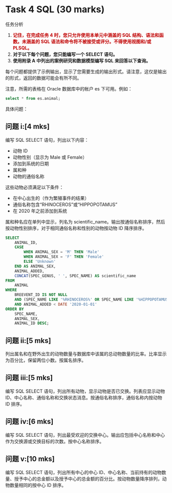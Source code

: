 # Task 4 SQL (30 marks)

任务分析


1. <strong style="color:#c00000;">记住，在完成任务 4 时，您只允许使用本单元中涵盖的 SQL 结构、语法和函数。未涵盖的 SQL 语法和命令将不被接受或评分。不得使用视图和/或 PLSQL。</strong>
2. **对于以下每个问题，您只能编写一个 SELECT 语句。**
3. **使用附录 A 中列出的案例研究和数据模型编写 SQL 来回答以下查询。**

每个问题都提供了示例输出，显示了您需要生成的输出形式。请注意，这仅是输出的形式，返回的数据可能会有所不同。

注意，所需的表格在 Oracle 数据库中的帐户 es 下可用。例如：

```sql
select * from es.animal;
```

具体问题：

## 问题 i:[4 mks]

编写 SQL SELECT 语句，列出以下内容：

- 动物 ID
- 动物性别（显示为 Male 或 Female）
- 添加到系统的日期
- 属和种
- 动物的通俗名称

这些动物必须满足以下条件：
- 在中心出生的（作为繁殖事件的结果）
- 通俗名称包含“RHINOCEROS”或“HIPPOPOTAMUS”
- 在 2020 年之前添加到系统

属和种名应在单列中显示，列名为 scientific_name。输出按通俗名称排序，然后按动物性别排序，对于相同通俗名称和性别的动物按动物 ID 降序排序。

```sql
SELECT 
    ANIMAL_ID, 
    CASE 
        WHEN ANIMAL_SEX = 'M' THEN 'Male' 
        WHEN ANIMAL_SEX = 'F' THEN 'Female' 
        ELSE 'Unknown' 
    END AS ANIMAL_SEX, 
    ANIMAL_ADDED, 
    CONCAT(SPEC_GENUS, ' ', SPEC_NAME) AS scientific_name
FROM 
    ANIMAL
WHERE 
    BREEVENT_ID IS NOT NULL 
    AND (SPEC_NAME LIKE '%RHINOCEROS%' OR SPEC_NAME LIKE '%HIPPOPOTAMUS%')
    AND ANIMAL_ADDED < DATE '2020-01-01'
ORDER BY 
    SPEC_NAME, 
    ANIMAL_SEX, 
    ANIMAL_ID DESC;
```

## 问题 ii:[5 mks]

列出属名和在野外出生的动物数量与数据库中该属的总动物数量的比率。比率显示为百分比，保留两位小数。按属名排序。

## 问题 iii:[5 mks]

编写 SQL SELECT 语句，列出所有动物，显示动物是否已交换。列表应显示动物 ID、中心名称、通俗名称和交换状态消息。按通俗名称排序，通俗名称内按动物 ID 排序。

## 问题 iv:[6 mks]

编写 SQL SELECT 语句，列出最受欢迎的交换中心。输出应包括中心名称和中心作为交换源或交换目标的次数。按中心名称排序。

## 问题 v:[10 mks]

编写 SQL SELECT 语句，列出所有中心的中心 ID、中心名称、当前持有的动物数量、授予中心的总金额以及授予中心的总金额的百分比。按动物数量降序排列，动物数量相同的按中心 ID 排序。




